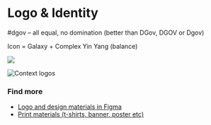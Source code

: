 # Logo & Identity

\#dgov – all equal, no domination \(better than DGov, DGOV or Dgov\)

Icon = Galaxy + Complex Yin Yang \(balance\)

![](../.gitbook/assets/frame-7.3-1.jpg)

![Context logos](../.gitbook/assets/frame-8.png)

### Find more

* [Logo and design materials in Figma](https://www.figma.com/file/VOljSsjBw43q9x6xi5ZYwNf0/DAO-Foundation?node-id=0%3A1)
* [Print materials \(t-shirts, banner, poster etc\)](https://drive.google.com/drive/folders/1Mhr9h0SJIE-gcqsUHd_rT9asBPzlMrSM?usp=sharing)

